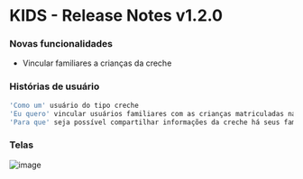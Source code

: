 # KIDS - Release Notes v1.2.0

### Novas funcionalidades
  - Vincular familiares a crianças da creche

### Histórias de usuário
```sh
'Como um' usuário do tipo creche
'Eu quero' vincular usuários familiares com as crianças matriculadas na creche
'Para que' seja possível compartilhar informações da creche há seus familiares
```

### Telas
![image]()